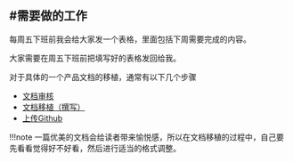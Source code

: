 #需要做的工作
----

每周五下班前我会给大家发一个表格，里面包括下周需要完成的内容。

大家需要在周五下班前把填写好的表格发回给我。

对于具体的一个产品文档的移植，通常有以下几个步骤

* [文档审核](http://wiki.seeed.cc/Port/Port_review/)
* [文档移植（撰写）](http://wiki.seeed.cc/Port/port_markdown/)
* [上传Github](http://wiki.seeed.cc/Port/port_github/)

!!!note
    一篇优美的文档会给读者带来愉悦感，所以在文档移植的过程中，自己要先看看觉得好不好看，然后进行适当的格式调整。